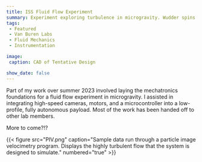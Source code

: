```yaml
---
title: ISS Fluid Flow Experiment
summary: Experiment exploring turbulence in microgravity. Wudder spins weird in zero g?!? Summer 2023 - Present
tags:
 - Featured
 - Van Buren Labs
 - Fluid Mechanics
 - Instrumentation

image:
 caption: CAD of Tentative Design

show_date: false
---
```


Part of my work over summer 2023 involved laying the mechatronics foundations for a fluid flow experiment in microgravity. I assisted in integrating high-speed cameras, motors, and a microcontroller into a low-profile, fully autonomous payload. Most of the work has been handed off to other lab members.

More to come?!?

{{< figure src="PIV.png" caption="Sample data run through a particle image velocimetry program. Displays the highly turbulent flow that the system is designed to simulate." numbered="true" >}}